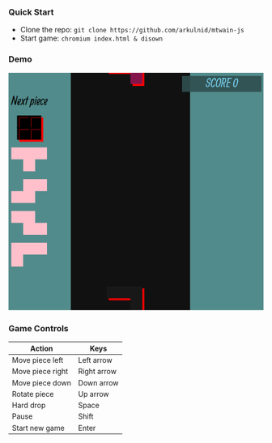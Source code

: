 ### Quick Start

* Clone the repo: `git clone https://github.com/arkulnid/mtwain-js`
* Start game: `chromium index.html & disown`

### Demo 

![](./assets/tetris_demo.gif)

### Game Controls 

| Action | Keys |
| --- | --- | 
| Move piece left | Left arrow |
| Move piece right | Right arrow |
| Move piece down | Down arrow |
| Rotate piece | Up arrow|
| Hard drop | Space |
| Pause | Shift |
| Start new game | Enter |


